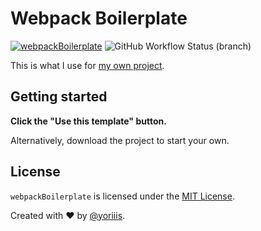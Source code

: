# Webpack Boilerplate

[![webpackBoilerplate](https://img.shields.io/travis/com/yoriiis/webpack-boilerplate/master?style=for-the-badge)](https://travis-ci.com/yoriiis/webpack-boilerplate) ![GitHub Workflow Status (branch)](https://img.shields.io/github/workflow/status/yoriiis/webpack-boilerplate/Build/master?style=for-the-badge)

This is what I use for [my own project](https://www.npmjs.com/~yoriiis).

## Getting started

**Click the "Use this template" button.**

Alternatively, download the project to start your own.

## License

`webpackBoilerplate` is licensed under the [MIT License](http://opensource.org/licenses/MIT).

Created with ♥ by [@yoriiis](http://github.com/yoriiis).
